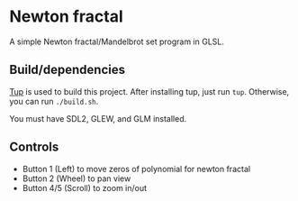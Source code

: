 # Newton fractal

A simple Newton fractal/Mandelbrot set program in GLSL.

## Build/dependencies

[Tup](http://gittup.org/tup/index.html) is used to build this project. After
installing tup, just run `tup`. Otherwise, you can run `./build.sh`.

You must have SDL2, GLEW, and GLM installed.

## Controls

- Button 1 (Left) to move zeros of polynomial for newton fractal
- Button 2 (Wheel) to pan view
- Button 4/5 (Scroll) to zoom in/out


<!--  vim: set ts=4 sw=4 tw=0 et spell spelllang=en : -->
